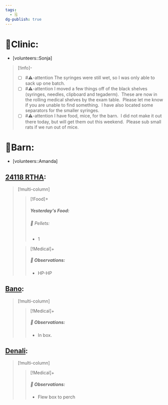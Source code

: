 ```yaml
---
tags:
  - 🗒️
dg-publish: true
---
```


# 🏥Clinic:
- [volunteers::Sonja]

> [!info]-
> - [ ] #⚠️-attention The syringes were still wet, so I was only able to sack up one batch.
> - [ ] #⚠️-attention I moved a few things off of the black shelves (syringes, needles, clipboard and tegaderm).  These are now in the rolling medical shelves by the exam table.  Please let me know if you are unable to find something.  I have also located some separators for the smaller syringes.
> - [ ] #⚠️-attention I have food, mice, for the barn.  I did not make it out there today, but will get them out this weekend.  Please sub small rats if we run out of mice.

# 🏡Barn:
- [volunteers::Amanda]

## [24118 RTHA](../RARE%20Birds/24118%20RTHA.md):
> [!multi-column]
>
>> [!Food]+
>> ##### Yesterday's Food:
>>###### 💩 Pellets:
>>- 1
>
>> [!Medical]+
>> ##### 🔭 Observations:
>> - HP-HP

## [Bano](../RARE%20Birds/Ed%20Birds/Bano.md):
> [!multi-column]
>
>> [!Medical]+
>> ##### 🔭 Observations:
>> - In box.

## [Denali](../RARE%20Birds/Ed%20Birds/Denali.md):
> [!multi-column]
>
>> [!Medical]+
>> ##### 🔭 Observations:
>> - Flew box to perch


